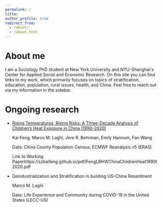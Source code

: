 ```yaml
---
permalink: /
title:
author_profile: true
redirect_from: 
  - /about/
  - /about.html
---
```

About me
======
I am a Sociology PhD student at New York University and NYU-Shanghai's Center for Applied Social and Economic Research. On this site you can find links to my work, which primarily focuses on topics of stratification, education, population, rural issues, health, and China. Feel free to reach out via my information in the sidebar.

Ongoing research
======
* [Rising Temperatures, Rising Risks: A Three-Decade Analysis of Children’s Heat Exposure in China (1990-2020)](/https://szkaifeng.github.io/pdf/FengLBHWChinaChildrenHeat1990t2020.pdf)
  
  Kai Feng, Marco M. Laghi, Jere R. Behrman, Emily Hannum, Fan Wang
  
  Data: China County Population Census; ECMWF Reanalysis v5 (ERA5)
  
  Link to Working Paperhttps://szkaifeng.github.io/pdf/FengLBHWChinaChildrenHeat1990t2020.pdf
  
* Deindustrialization and Stratification in building US-China Resentment
  
  Marco M. Laghi
  
  Data: Life Experience and Community during COVID-19 in the United States (LECC-US)
